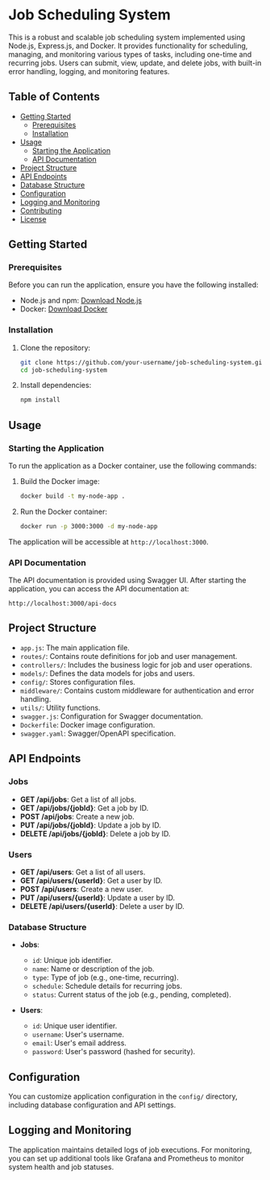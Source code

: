 # Job Scheduling System

This is a robust and scalable job scheduling system implemented using Node.js, Express.js, and Docker. It provides functionality for scheduling, managing, and monitoring various types of tasks, including one-time and recurring jobs. Users can submit, view, update, and delete jobs, with built-in error handling, logging, and monitoring features.

## Table of Contents
- [Getting Started](#getting-started)
  - [Prerequisites](#prerequisites)
  - [Installation](#installation)
- [Usage](#usage)
  - [Starting the Application](#starting-the-application)
  - [API Documentation](#api-documentation)
- [Project Structure](#project-structure)
- [API Endpoints](#api-endpoints)
- [Database Structure](#database-structure)
- [Configuration](#configuration)
- [Logging and Monitoring](#logging-and-monitoring)
- [Contributing](#contributing)
- [License](#license)

## Getting Started

### Prerequisites

Before you can run the application, ensure you have the following installed:

- Node.js and npm: [Download Node.js](https://nodejs.org/)
- Docker: [Download Docker](https://docs.docker.com/get-docker/)

### Installation

1. Clone the repository:

   ```bash
   git clone https://github.com/your-username/job-scheduling-system.git
   cd job-scheduling-system
   ```

2. Install dependencies:

   ```bash
   npm install
   ```

## Usage

### Starting the Application

To run the application as a Docker container, use the following commands:

1. Build the Docker image:

   ```bash
   docker build -t my-node-app .
   ```

2. Run the Docker container:

   ```bash
   docker run -p 3000:3000 -d my-node-app
   ```

The application will be accessible at `http://localhost:3000`.

### API Documentation

The API documentation is provided using Swagger UI. After starting the application, you can access the API documentation at:

`http://localhost:3000/api-docs`

## Project Structure

- `app.js`: The main application file.
- `routes/`: Contains route definitions for job and user management.
- `controllers/`: Includes the business logic for job and user operations.
- `models/`: Defines the data models for jobs and users.
- `config/`: Stores configuration files.
- `middleware/`: Contains custom middleware for authentication and error handling.
- `utils/`: Utility functions.
- `swagger.js`: Configuration for Swagger documentation.
- `Dockerfile`: Docker image configuration.
- `swagger.yaml`: Swagger/OpenAPI specification.

## API Endpoints

### Jobs

- **GET /api/jobs**: Get a list of all jobs.
- **GET /api/jobs/{jobId}**: Get a job by ID.
- **POST /api/jobs**: Create a new job.
- **PUT /api/jobs/{jobId}**: Update a job by ID.
- **DELETE /api/jobs/{jobId}**: Delete a job by ID.

### Users

- **GET /api/users**: Get a list of all users.
- **GET /api/users/{userId}**: Get a user by ID.
- **POST /api/users**: Create a new user.
- **PUT /api/users/{userId}**: Update a user by ID.
- **DELETE /api/users/{userId}**: Delete a user by ID.

### Database Structure

- **Jobs**:
  - `id`: Unique job identifier.
  - `name`: Name or description of the job.
  - `type`: Type of job (e.g., one-time, recurring).
  - `schedule`: Schedule details for recurring jobs.
  - `status`: Current status of the job (e.g., pending, completed).
  
- **Users**:
  - `id`: Unique user identifier.
  - `username`: User's username.
  - `email`: User's email address.
  - `password`: User's password (hashed for security).

## Configuration

You can customize application configuration in the `config/` directory, including database configuration and API settings.

## Logging and Monitoring

The application maintains detailed logs of job executions. For monitoring, you can set up additional tools like Grafana and Prometheus to monitor system health and job statuses.
